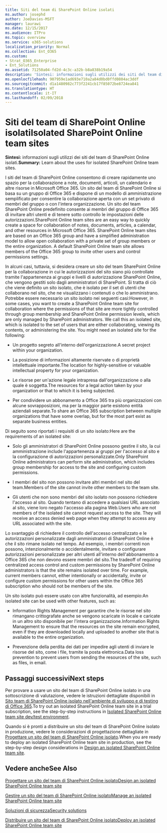 ```yaml
---
title: Siti del team di SharePoint Online isolati
ms.author: josephd
author: JoeDavies-MSFT
manager: laurawi
ms.date: 12/15/2017
ms.audience: ITPro
ms.topic: overview
ms.service: o365-solutions
localization_priority: Normal
ms.collection: Ent_O365
ms.custom:
- Strat_O365_Enterprise
- Ent_Solutions
ms.assetid: 71250a04-fd2d-4c3c-a32b-b8a838b19a54
description: 'Sintesi: informazioni sugli utilizzi dei siti del team di SharePoint Online isolati.'
ms.openlocfilehash: 907959e1ad693e710a2a84d0bd0ffd0804ac3ddf
ms.sourcegitcommit: d1a1480982c773f2241cb17f85072be8724ea841
ms.translationtype: HT
ms.contentlocale: it-IT
ms.lasthandoff: 02/09/2018
---
```

# <a name="isolated-sharepoint-online-team-sites"></a><span data-ttu-id="0527e-103">Siti del team di SharePoint Online isolati</span><span class="sxs-lookup"><span data-stu-id="0527e-103">Isolated SharePoint Online team sites</span></span>

 <span data-ttu-id="0527e-104">**Sintesi:** informazioni sugli utilizzi dei siti del team di SharePoint Online isolati.</span><span class="sxs-lookup"><span data-stu-id="0527e-104">**Summary:** Learn about the uses for isolated SharePoint Online team sites.</span></span>
  
<span data-ttu-id="0527e-p101">I siti del team di SharePoint Online consentono di creare rapidamente uno spazio per la collaborazione a note, documenti, articoli, un calendario e altre risorse in Microsoft Office 365. Un sito del team di SharePoint Online si basa su un gruppo di Office 365 e dispone di un modello di amministrazione semplificato per consentire la collaborazione aperta con un set privato di membri del gruppo o con l'intera organizzazione. Un sito del team SharePoint Online predefinito consente ai membri del gruppo di Office 365 di invitare altri utenti e di tenere sotto controllo le impostazioni delle autorizzazioni.</span><span class="sxs-lookup"><span data-stu-id="0527e-p101">SharePoint Online team sites are an easy way to quickly create a space for collaboration of notes, documents, articles, a calendar, and other resources in Microsoft Office 365. SharePoint Online team sites are based on an Office 365 group and have a simplified administration model to allow open collaboration with a private set of group members or the entire organization. A default SharePoint Online team site allows members of the Office 365 group to invite other users and control permissions settings.</span></span>
  
<span data-ttu-id="0527e-p102">In alcuni casi, tuttavia, si desidera creare un sito del team SharePoint Online per la collaborazione in cui le autorizzazioni del sito siano più controllate tramite l'appartenenza ai gruppi e livelli di autorizzazione SharePoint Online, che vengono gestiti solo dagli amministratori di SharePoint. Si tratta di ciò che viene definito un sito isolato, che è isolato per il set di utenti che collaborano nel sito, che ne visualizzano i contenuti o che lo amministrano. Potrebbe essere necessario un sito isolato nei seguenti casi:</span><span class="sxs-lookup"><span data-stu-id="0527e-p102">However, in some cases, you want to create a SharePoint Online team site for collaboration where the permissions of that site are more tightly controlled through group membership and SharePoint Online permission levels, which are only managed by SharePoint administrators. We call this an isolated site, which is isolated to the set of users that are either collaborating, viewing its contents, or administering the site. You might need an isolated site for the following:</span></span>
  
- <span data-ttu-id="0527e-111">Un progetto segreto all'interno dell'organizzazione.</span><span class="sxs-lookup"><span data-stu-id="0527e-111">A secret project within your organization.</span></span>
    
- <span data-ttu-id="0527e-112">La posizione di informazioni altamente riservate o di proprietà intellettuale importante.</span><span class="sxs-lookup"><span data-stu-id="0527e-112">The location for highly-sensitive or valuable intellectual property for your organization.</span></span>
    
- <span data-ttu-id="0527e-113">Le risorse per un'azione legale intrapresa dall'organizzazione o alla quale è soggetta.</span><span class="sxs-lookup"><span data-stu-id="0527e-113">The resources for a legal action taken by your organization or that to which it is being subjected.</span></span>
    
- <span data-ttu-id="0527e-114">Per condividere un abbonamento a Office 365 tra più organizzazioni con alcune sovrapposizioni, ma per la maggior parte esistono entità aziendali separate.</span><span class="sxs-lookup"><span data-stu-id="0527e-114">To share an Office 365 subscription between multiple organizations that have some overlap, but for the most part exist as separate business entities.</span></span>
    
<span data-ttu-id="0527e-115">Di seguito sono riportati i requisiti di un sito isolato:</span><span class="sxs-lookup"><span data-stu-id="0527e-115">Here are the requirements of an isolated site:</span></span>
  
- <span data-ttu-id="0527e-116">Solo gli amministratori di SharePoint Online possono gestire il sito, la cui amministrazione include l'appartenenza ai gruppi per l'accesso al sito e la configurazione di autorizzazioni personalizzate.</span><span class="sxs-lookup"><span data-stu-id="0527e-116">Only SharePoint Online administrators can perform site administration, which includes group membership for access to the site and configuring custom permissions.</span></span>
    
- <span data-ttu-id="0527e-117">I membri del sito non possono invitare altri membri nel sito del team.</span><span class="sxs-lookup"><span data-stu-id="0527e-117">Members of the site cannot invite other members to the team site.</span></span>
    
- <span data-ttu-id="0527e-p103">Gli utenti che non sono membri del sito isolato non possono richiedere l'accesso al sito. Quando tentano di accedere a qualsiasi URL associato al sito, viene loro negato l'accesso alla pagina Web.</span><span class="sxs-lookup"><span data-stu-id="0527e-p103">Users who are not members of the isolated site cannot request access to the site. They will receive an access denied web page when they attempt to access any URL associated with the site.</span></span>
    
<span data-ttu-id="0527e-p104">Lo svantaggio di richiedere il controllo dell'accesso centralizzato e le autorizzazioni personalizzate dagli amministratori di SharePoint Online è che il sito rimane isolato nel tempo. Ad esempio, i membri correnti non possono, intenzionalmente o accidentalmente, invitare o configurare autorizzazioni personalizzate per altri utenti all'interno dell'abbonamento a Office 365 che non devono essere membri del sito.</span><span class="sxs-lookup"><span data-stu-id="0527e-p104">The tradeoff of requiring centralized access control and custom permissions by SharePoint Online administrators is that the site remains isolated over time. For example, current members cannot, either intentionally or accidentally, invite or configure custom permissions for other users within the Office 365 subscription who should not be members of the site.</span></span>
  
<span data-ttu-id="0527e-122">Un sito isolato può essere usato con altre funzionalità, ad esempio:</span><span class="sxs-lookup"><span data-stu-id="0527e-122">An isolated site can be used with other features, such as:</span></span>
  
- <span data-ttu-id="0527e-123">Information Rights Management per garantire che le risorse nel sito rimangano crittografate anche se vengono scaricate in locale e caricate in un altro sito disponibile per l'intera organizzazione.</span><span class="sxs-lookup"><span data-stu-id="0527e-123">Information Rights Management to ensure that the resources on the site remain encrypted, even if they are downloaded locally and uploaded to another site that is available to the entire organization.</span></span>
    
- <span data-ttu-id="0527e-124">Prevenzione della perdita dei dati per impedire agli utenti di inviare le risorse del sito, come i file, tramite la posta elettronica.</span><span class="sxs-lookup"><span data-stu-id="0527e-124">Data loss prevention to prevent users from sending the resources of the site, such as files, in email.</span></span>
    
## <a name="next-steps"></a><span data-ttu-id="0527e-125">Passaggi successivi</span><span class="sxs-lookup"><span data-stu-id="0527e-125">Next steps</span></span>

<span data-ttu-id="0527e-126">Per provare a usare un sito del team di SharePoint Online isolato in una sottoscrizione di valutazione, vedere le istruzioni dettagliate disponibili in [Sito team di SharePoint Online isolato nell'ambiente di sviluppo e di testing di Office 365](isolated-sharepoint-online-team-site-dev-test-environment.md).</span><span class="sxs-lookup"><span data-stu-id="0527e-126">To try out an isolated SharePoint Online team site in a trial subscription, see the step-by-step instructions in [Isolated SharePoint Online team site dev/test environment](isolated-sharepoint-online-team-site-dev-test-environment.md).</span></span>
  
<span data-ttu-id="0527e-127">Quando si è pronti a distribuire un sito del team di SharePoint Online isolato in produzione, vedere le considerazioni di progettazione dettagliate in [Progettare un sito del team di SharePoint Online isolato](design-an-isolated-sharepoint-online-team-site.md).</span><span class="sxs-lookup"><span data-stu-id="0527e-127">When you are ready to deploy an isolated SharePoint Online team site in production, see the step-by-step design considerations in [Design an isolated SharePoint Online team site](design-an-isolated-sharepoint-online-team-site.md).</span></span>
  
## <a name="see-also"></a><span data-ttu-id="0527e-128">Vedere anche</span><span class="sxs-lookup"><span data-stu-id="0527e-128">See Also</span></span>

[<span data-ttu-id="0527e-129">Progettare un sito del team di SharePoint Online isolato</span><span class="sxs-lookup"><span data-stu-id="0527e-129">Design an isolated SharePoint Online team site</span></span>](design-an-isolated-sharepoint-online-team-site.md)
  
[<span data-ttu-id="0527e-130">Gestire un sito del team di SharePoint Online isolato</span><span class="sxs-lookup"><span data-stu-id="0527e-130">Manage an isolated SharePoint Online team site</span></span>](manage-an-isolated-sharepoint-online-team-site.md)
  
[<span data-ttu-id="0527e-131">Soluzioni di sicurezza</span><span class="sxs-lookup"><span data-stu-id="0527e-131">Security solutions</span></span>](security-solutions.md)

[<span data-ttu-id="0527e-132">Distribuire un sito del team di SharePoint Online isolato</span><span class="sxs-lookup"><span data-stu-id="0527e-132">Deploy an isolated SharePoint Online team site</span></span>](deploy-an-isolated-sharepoint-online-team-site.md)



